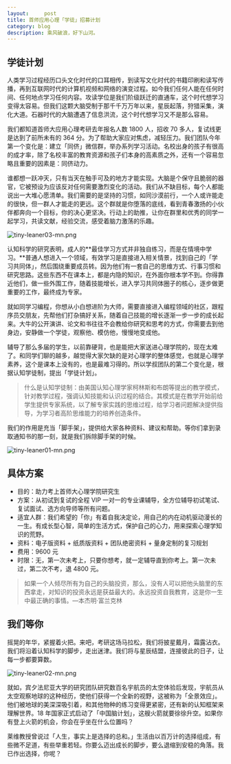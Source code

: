 ```yaml
---
layout:     post
title: 首师应用心理「学徒」招募计划
category: blog
description: 乘风破浪，好下山河。
---
```


## 学徒计划

人类学习过程经历口头文化时代的口耳相传，到读写文化时代的书籍印刷和读写传播，再到互联网时代的计算机视频和网络的演变过程。如今我们任何人能在任何时间、任何地点学习任何内容。攻读学位是我们阶级跃迁的直通车，这个时代想学习变得太容易。但我们这颗大脑受制于那千千万万年以来，星辰起落，狩猎采集，演化大道。石器时代的大脑遭遇了信息洪流，这个时代想学习又不是那么容易。

我们都知道首师大应用心理考研去年报名人数 1800 人，招收 70 多人，复试线更是达到了前所未有的 364 分。为了帮助大家应对焦虑，减轻压力。我们团队今年第一个变化是：建立「同侪」微信群，举办系列学习活动。名校出身的孩子有很高的成才率，除了名校丰富的教育资源和孩子们本身的高素质之外，还有一个容易忽略且重要的因素是：同侪动力。

谁都想一跃冲天，只有当天在触手可及的地方才能实现。大脑是个保守且脆弱的器官，它被预设为应该反对任何需要激烈变化的活动。我们从不缺目标，每个人都能说出一大堆心愿清单。我们需要的是坚持的习惯，如同沙漠前行，一个人或许能走的很快，但一群人才能走的更远。这个群就是你堕落的底线，看到青春激扬的小伙伴都奔向一个目标，你的决心更坚决。行动上的助推，让你在群里和优秀的同学一起学习，共读文献，经验交流，感受着脑力激荡的乐趣。

![tiny-leaner03-mn.png](http://pics.zapp926.top/cnu/tiny-leaner03-mn.png)

认知科学的研究表明，成人的**最佳学习方式并非独自练习，而是在情境中学习。**普通人想进入一个领域，有效学习是直接进入相关情景，找到自己的「学习共同体」，然后围绕重要成员转。因为他们有一套自己的思维方式、行事习惯和研究思路。这些东西不在课本上，都是内隐的知识，在外面你根本学不到。你得靠近他们，做一些外围工作，随着技能增长，进入学习共同体圈子的核心，逐步做更重要的工作，最终成为专家。  

就如同学习编程，你想从小白想进阶为大师，需要直接进入编程领域的社区，跟程序员交朋友，先帮他们打杂搞好关系，随着自己技能的增长逐渐一步一步的成长起来。大牛的公开演讲、论文和书往往不会教给你研究和思考的方式，你需要去到他身边，安静做一个学徒，观察他、模仿他，慢慢地变成他。

辅导了那么多届的学生，以前靠硬背，也是能把大家送进心理学院的，现在太难了。和同学们聊的越多，越觉得大家欠缺的是对心理学的整体感觉，也就是心理学素养，这个是课本上没有的，也是最难习得的。所以学叔团队的第二个变化是，根据认知学徒制，提出「学徒计划」。

> 什么是认知学徒制：由美国认知心理学家柯林斯和布朗等提出的教学模式，针对教学过程，强调认知技能和认识过程的结合。其模式是在教学开始前给学生提供专家系统，以了解专家实践的思维过程，给学习者问题解决提供指导，为学习者高阶思维能力的培养创造条件。

我们的作用是充当「脚手架」，提供给大家各种资料、建议和帮助。等你们拿到录取通知书的那一刻，就是我们拆除脚手架的时候。

![tiny-leaner01-mn.png](http://pics.zapp926.top/cnu/tiny-leaner01-mn.png)

## 具体方案

* 目的：助力考上首师大心理学院研究生
* 方案：从初试到复试的全程 VIP 一对一的专业课辅导，全方位辅导初试笔试、复试面试、选方向导师等所有问题。
* 适宜人群：我们希望的「你」有着自我决定论，用自己的内在动机驱动漫长的一生。有成长型心智，简单的生活方式，保护自己的心力，用来探索心理学知识的荒野。
* 资料：电子版资料 + 纸质版资料 + 团队绝密资料 + 量身定制的复习规划
* 费用：9600 元
* 时限：无，第一次未考上，只要你想考，就一定辅导直到你考上。第一次未过，第二次不考，退 4800 元。

> 如果一个人倾尽所有为自己的头脑投资，那么，没有人可以把他头脑里的东西拿走，对知识的投资永远是获益最大的。永远投资自我教育，这是你一生中最正确的事情。—本杰明·富兰克林

## 我们等你

摇晃的年华，紧握着火把。来吧，考研这场马拉松，我们将披星戴月，霜露沾衣。我们将沿着认知科学的脚步，走出迷津。我们将与星辰结盟，连接彼此的日子，让每一步都要算数。

![tiny-leaner02-mn.png](http://pics.zapp926.top/cnu/tiny-leaner02-mn.png)

就如，宾夕法尼亚大学的研究团队研究数百名宇航员的太空体验后发现，宇航员从太空观察地球的这种经历，使他们获得一个全新的视野，这被称为「全景效应」。他们被地球的美深深吸引着，和其他物种的练习变得更紧密，还有新的认知框架来理解世界。18 年国家正式启动了「中国脑计划」，这艘火箭就要徐徐升空。如果你有登上火箭的机会，你会在乎坐在什么位置吗？

莱维教授曾说过「人生，事实上是选择的总和。」生活由以百万计的选择组成，有些微不足道，有些举重若轻。你要么迈出成长的脚步，要么退缩到安稳的角落。我已作出选择，你呢？





